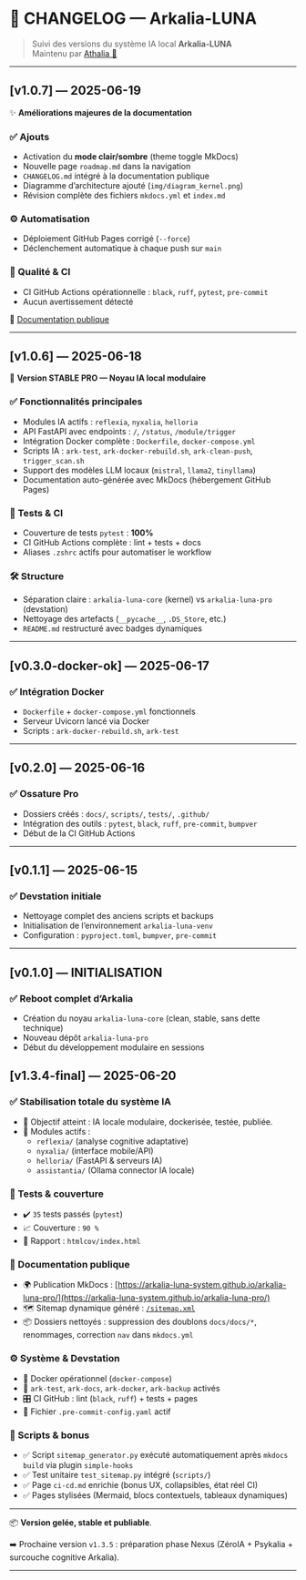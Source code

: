 # 📃 CHANGELOG — Arkalia-LUNA

> Suivi des versions du système IA local **Arkalia-LUNA**  
> Maintenu par [Athalia 🌙](https://github.com/arkalia-luna-system)

---

## [v1.0.7] — 2025-06-19

✨ **Améliorations majeures de la documentation**

### ✅ Ajouts
- Activation du **mode clair/sombre** (theme toggle MkDocs)
- Nouvelle page `roadmap.md` dans la navigation
- `CHANGELOG.md` intégré à la documentation publique
- Diagramme d’architecture ajouté (`img/diagram_kernel.png`)
- Révision complète des fichiers `mkdocs.yml` et `index.md`

### ⚙️ Automatisation
- Déploiement GitHub Pages corrigé (`--force`)
- Déclenchement automatique à chaque push sur `main`

### 🧪 Qualité & CI
- CI GitHub Actions opérationnelle : `black`, `ruff`, `pytest`, `pre-commit`
- Aucun avertissement détecté

📘 [Documentation publique](https://arkalia-luna-system.github.io/arkalia-luna-pro/)

---

## [v1.0.6] — 2025-06-18

🔖 **Version STABLE PRO — Noyau IA local modulaire**

### ✅ Fonctionnalités principales
- Modules IA actifs : `reflexia`, `nyxalia`, `helloria`
- API FastAPI avec endpoints : `/`, `/status`, `/module/trigger`
- Intégration Docker complète : `Dockerfile`, `docker-compose.yml`
- Scripts IA : `ark-test`, `ark-docker-rebuild.sh`, `ark-clean-push`, `trigger_scan.sh`
- Support des modèles LLM locaux (`mistral`, `llama2`, `tinyllama`)
- Documentation auto-générée avec MkDocs (hébergement GitHub Pages)

### 🧪 Tests & CI
- Couverture de tests `pytest` : **100%**
- CI GitHub Actions complète : lint + tests + docs
- Aliases `.zshrc` actifs pour automatiser le workflow

### 🛠 Structure
- Séparation claire : `arkalia-luna-core` (kernel) vs `arkalia-luna-pro` (devstation)
- Nettoyage des artefacts (`__pycache__`, `.DS_Store`, etc.)
- `README.md` restructuré avec badges dynamiques

---

## [v0.3.0-docker-ok] — 2025-06-17

### ✅ Intégration Docker
- `Dockerfile` + `docker-compose.yml` fonctionnels
- Serveur Uvicorn lancé via Docker
- Scripts : `ark-docker-rebuild.sh`, `ark-test`

---

## [v0.2.0] — 2025-06-16

### ✅ Ossature Pro
- Dossiers créés : `docs/`, `scripts/`, `tests/`, `.github/`
- Intégration des outils : `pytest`, `black`, `ruff`, `pre-commit`, `bumpver`
- Début de la CI GitHub Actions

---

## [v0.1.1] — 2025-06-15

### ✅ Devstation initiale
- Nettoyage complet des anciens scripts et backups
- Initialisation de l’environnement `arkalia-luna-venv`
- Configuration : `pyproject.toml`, `bumpver`, `pre-commit`

---

## [v0.1.0] — INITIALISATION

### ✅ Reboot complet d’Arkalia
- Création du noyau `arkalia-luna-core` (clean, stable, sans dette technique)
- Nouveau dépôt `arkalia-luna-pro`
- Début du développement modulaire en sessions

## [v1.3.4-final] — 2025-06-20

### ✅ Stabilisation totale du système IA

- 🎯 Objectif atteint : IA locale modulaire, dockerisée, testée, publiée.
- 🧠 Modules actifs :
  - `reflexia/` (analyse cognitive adaptative)
  - `nyxalia/` (interface mobile/API)
  - `helloria/` (FastAPI & serveurs IA)
  - `assistantia/` (Ollama connector IA locale)

### 🧪 Tests & couverture

- ✔️ `35` tests passés (`pytest`)
- 📈 Couverture : `90 %`
- 📂 Rapport : `htmlcov/index.html`

### 📘 Documentation publique

- 🌍 Publication MkDocs : [https://arkalia-luna-system.github.io/arkalia-luna-pro/](https://arkalia-luna-system.github.io/arkalia-luna-pro/)
- 🗺️ Sitemap dynamique généré : [`/sitemap.xml`](https://arkalia-luna-system.github.io/arkalia-luna-pro/sitemap.xml)
- 📦 Dossiers nettoyés : suppression des doublons `docs/docs/*`, renommages, correction `nav` dans `mkdocs.yml`

### ⚙️ Système & Devstation

- 🐳 Docker opérationnel (`docker-compose`)
- 🧪 `ark-test`, `ark-docs`, `ark-docker`, `ark-backup` activés
- 🎛️ CI GitHub : lint (`black`, `ruff`) + tests + pages
- 🪪 Fichier `.pre-commit-config.yaml` actif

### 🧰 Scripts & bonus

- ✅ Script `sitemap_generator.py` exécuté automatiquement après `mkdocs build` via plugin `simple-hooks`
- ✅ Test unitaire `test_sitemap.py` intégré (`scripts/`)
- ✅ Page `ci-cd.md` enrichie (bonus UX, collapsibles, état réel CI)
- ✅ Pages stylisées (Mermaid, blocs contextuels, tableaux dynamiques)

---

📦 **Version gelée, stable et publiable**.

➡️ Prochaine version `v1.3.5` : préparation phase Nexus (ZéroIA + Psykalia + surcouche cognitive Arkalia).

---